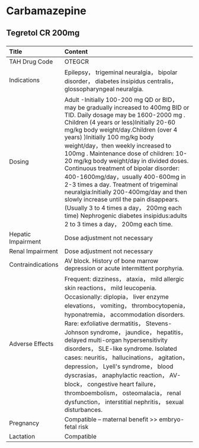 # Carbamazepine

## Tegretol CR 200mg

##### 

| Title              | Content                                                                                                                                                                                                                                                                                                                                                                                                                                                                                                                                                                                                                                                                                                        |
|:-------------------|:---------------------------------------------------------------------------------------------------------------------------------------------------------------------------------------------------------------------------------------------------------------------------------------------------------------------------------------------------------------------------------------------------------------------------------------------------------------------------------------------------------------------------------------------------------------------------------------------------------------------------------------------------------------------------------------------------------------|
| TAH Drug Code      | OTEGCR                                                                                                                                                                                                                                                                                                                                                                                                                                                                                                                                                                                                                                                                                                         |
| Indications        | Epilepsy， trigeminal neuralgia， bipolar disorder， diabetes insipidus centralis， glossopharyngeal neuralgia.                                                                                                                                                                                                                                                                                                                                                                                                                                                                                                                                                                                                |
| Dosing             | Adult -Initially 100-200 mg QD or BID， may be gradually increased to 400mg BID or TID. Daily dosage may be 1600-2000 mg . Children (4 years or less)Initially 20-60 mg/kg body weight/day.Children (over 4 years) )Initially 100 mg/kg body weight/day，then weekly increased to 100mg . Maintenance dose of children: 10-20 mg/kg body weight/day in divided doses. Continuous treatment of bipolar disorder: 400-1600mg/day，usually 400-600mg in 2-3 times a day. Treatment of trigeminal neuralgia:Initially 200-400mg/day and then slowly increase until the pain disappears. (Usually 3 to 4 times a day， 200mg each time) Nephrogenic diabetes insipidus:adults 2 to 3 times a day， 200mg each time. |
| Hepatic Impairment | Dose adjustment not necessary                                                                                                                                                                                                                                                                                                                                                                                                                                                                                                                                                                                                                                                                                  |
| Renal Impairment   | Dose adjustment not necessary                                                                                                                                                                                                                                                                                                                                                                                                                                                                                                                                                                                                                                                                                  |
| Contraindications  | AV block. History of bone marrow depression or acute intermittent porphyria.                                                                                                                                                                                                                                                                                                                                                                                                                                                                                                                                                                                                                                   |
| Adverse Effects    | Frequent: dizziness， ataxia， mild allergic skin reactions， mild leucopenia. Occasionally: diplopia， liver enzyme elevations， vomiting， thrombocytopenia， hyponatremia， accommodation disorders. Rare: exfoliative dermatitis， Stevens-Johnson syndrome， jaundice， hepatitis， delayed multi-organ hypersensitivity disorders， SLE-like syndrome. Isolated cases: neuritis， hallucinations， agitation， depression， Lyell's syndrome， blood dyscrasias， anaphylactic reaction， AV-block， congestive heart failure， thromboembolism， osteomalacia， renal dysfunction， interstitial nephritis， sexual disturbances.                                                                       |
| Pregnancy          | Compatible – maternal benefit >> embryo-fetal risk                                                                                                                                                                                                                                                                                                                                                                                                                                                                                                                                                                                                                                                             |
| Lactation          | Compatible                                                                                                                                                                                                                                                                                                                                                                                                                                                                                                                                                                                                                                                                                                     |

